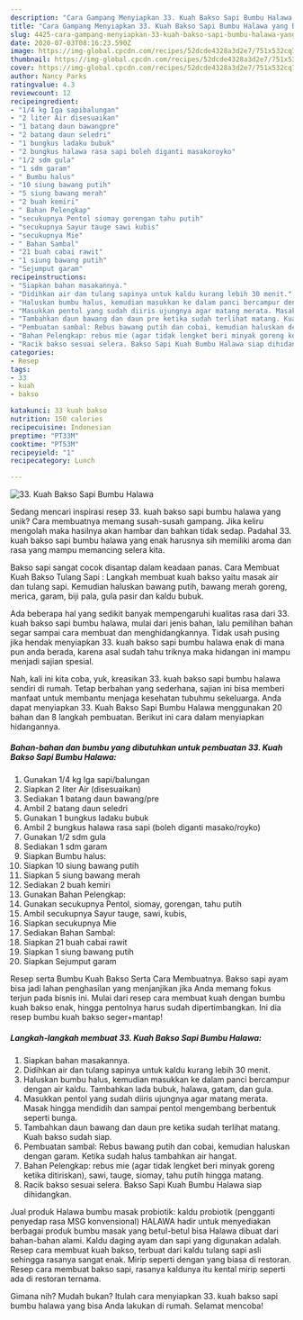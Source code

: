 ```yaml
---
description: "Cara Gampang Menyiapkan 33. Kuah Bakso Sapi Bumbu Halawa yang Bisa Manjain Lidah"
title: "Cara Gampang Menyiapkan 33. Kuah Bakso Sapi Bumbu Halawa yang Bisa Manjain Lidah"
slug: 4425-cara-gampang-menyiapkan-33-kuah-bakso-sapi-bumbu-halawa-yang-bisa-manjain-lidah
date: 2020-07-03T08:16:23.590Z
image: https://img-global.cpcdn.com/recipes/52dcde4328a3d2e7/751x532cq70/33-kuah-bakso-sapi-bumbu-halawa-foto-resep-utama.jpg
thumbnail: https://img-global.cpcdn.com/recipes/52dcde4328a3d2e7/751x532cq70/33-kuah-bakso-sapi-bumbu-halawa-foto-resep-utama.jpg
cover: https://img-global.cpcdn.com/recipes/52dcde4328a3d2e7/751x532cq70/33-kuah-bakso-sapi-bumbu-halawa-foto-resep-utama.jpg
author: Nancy Parks
ratingvalue: 4.3
reviewcount: 12
recipeingredient:
- "1/4 kg Iga sapibalungan"
- "2 liter Air disesuaikan"
- "1 batang daun bawangpre"
- "2 batang daun seledri"
- "1 bungkus ladaku bubuk"
- "2 bungkus halawa rasa sapi boleh diganti masakoroyko"
- "1/2 sdm gula"
- "1 sdm garam"
- " Bumbu halus"
- "10 siung bawang putih"
- "5 siung bawang merah"
- "2 buah kemiri"
- " Bahan Pelengkap"
- "secukupnya Pentol siomay gorengan tahu putih"
- "secukupnya Sayur tauge sawi kubis"
- "secukupnya Mie"
- " Bahan Sambal"
- "21 buah cabai rawit"
- "1 siung bawang putih"
- "Sejumput garam"
recipeinstructions:
- "Siapkan bahan masakannya."
- "Didihkan air dan tulang sapinya untuk kaldu kurang lebih 30 menit."
- "Haluskan bumbu halus, kemudian masukkan ke dalam panci bercampur dengan air kaldu. Tambahkan lada bubuk, halawa, gatam, dan gula."
- "Masukkan pentol yang sudah diiris ujungnya agar matang merata. Masak hingga mendidih dan sampai pentol mengembang berbentuk seperti bunga."
- "Tambahkan daun bawang dan daun pre ketika sudah terlihat matang. Kuah bakso sudah siap."
- "Pembuatan sambal: Rebus bawang putih dan cobai, kemudian haluskan dengan garam. Ketika sudah halus tambahkan air hangat."
- "Bahan Pelengkap: rebus mie (agar tidak lengket beri minyak goreng ketika ditiriskan), sawi, tauge, siomay, tahu putih hingga matang."
- "Racik bakso sesuai selera. Bakso Sapi Kuah Bumbu Halawa siap dihidangkan."
categories:
- Resep
tags:
- 33
- kuah
- bakso

katakunci: 33 kuah bakso 
nutrition: 150 calories
recipecuisine: Indonesian
preptime: "PT33M"
cooktime: "PT53M"
recipeyield: "1"
recipecategory: Lunch

---
```



![33. Kuah Bakso Sapi Bumbu Halawa](https://img-global.cpcdn.com/recipes/52dcde4328a3d2e7/751x532cq70/33-kuah-bakso-sapi-bumbu-halawa-foto-resep-utama.jpg)

Sedang mencari inspirasi resep 33. kuah bakso sapi bumbu halawa yang unik? Cara membuatnya memang susah-susah gampang. Jika keliru mengolah maka hasilnya akan hambar dan bahkan tidak sedap. Padahal 33. kuah bakso sapi bumbu halawa yang enak harusnya sih memiliki aroma dan rasa yang mampu memancing selera kita.

Bakso sapi sangat cocok disantap dalam keadaan panas. Cara Membuat Kuah Bakso Tulang Sapi : Langkah membuat kuah bakso yaitu masak air dan tulang sapi. Kemudian haluskan bawang putih, bawang merah goreng, merica, garam, biji pala, gula pasir dan kaldu bubuk.

Ada beberapa hal yang sedikit banyak mempengaruhi kualitas rasa dari 33. kuah bakso sapi bumbu halawa, mulai dari jenis bahan, lalu pemilihan bahan segar sampai cara membuat dan menghidangkannya. Tidak usah pusing jika hendak menyiapkan 33. kuah bakso sapi bumbu halawa enak di mana pun anda berada, karena asal sudah tahu triknya maka hidangan ini mampu menjadi sajian spesial.


Nah, kali ini kita coba, yuk, kreasikan 33. kuah bakso sapi bumbu halawa sendiri di rumah. Tetap berbahan yang sederhana, sajian ini bisa memberi manfaat untuk membantu menjaga kesehatan tubuhmu sekeluarga. Anda dapat menyiapkan 33. Kuah Bakso Sapi Bumbu Halawa menggunakan 20 bahan dan 8 langkah pembuatan. Berikut ini cara dalam menyiapkan hidangannya.

<!--inarticleads1-->

##### Bahan-bahan dan bumbu yang dibutuhkan untuk pembuatan 33. Kuah Bakso Sapi Bumbu Halawa:

1. Gunakan 1/4 kg Iga sapi/balungan
1. Siapkan 2 liter Air (disesuaikan)
1. Sediakan 1 batang daun bawang/pre
1. Ambil 2 batang daun seledri
1. Gunakan 1 bungkus ladaku bubuk
1. Ambil 2 bungkus halawa rasa sapi (boleh diganti masako/royko)
1. Gunakan 1/2 sdm gula
1. Sediakan 1 sdm garam
1. Siapkan  Bumbu halus:
1. Siapkan 10 siung bawang putih
1. Siapkan 5 siung bawang merah
1. Sediakan 2 buah kemiri
1. Gunakan  Bahan Pelengkap:
1. Gunakan secukupnya Pentol, siomay, gorengan, tahu putih
1. Ambil secukupnya Sayur tauge, sawi, kubis,
1. Siapkan secukupnya Mie
1. Sediakan  Bahan Sambal:
1. Siapkan 21 buah cabai rawit
1. Siapkan 1 siung bawang putih
1. Siapkan Sejumput garam


Resep serta Bumbu Kuah Bakso Serta Cara Membuatnya. Bakso sapi ayam bisa jadi lahan penghasilan yang menjanjikan jika Anda memang fokus terjun pada bisnis ini. Mulai dari resep cara membuat kuah dengan bumbu kuah bakso enak, hingga pentolnya harus sudah dipertimbangkan. Ini dia resep bumbu kuah bakso seger+mantap! 

<!--inarticleads2-->

##### Langkah-langkah membuat 33. Kuah Bakso Sapi Bumbu Halawa:

1. Siapkan bahan masakannya.
1. Didihkan air dan tulang sapinya untuk kaldu kurang lebih 30 menit.
1. Haluskan bumbu halus, kemudian masukkan ke dalam panci bercampur dengan air kaldu. Tambahkan lada bubuk, halawa, gatam, dan gula.
1. Masukkan pentol yang sudah diiris ujungnya agar matang merata. Masak hingga mendidih dan sampai pentol mengembang berbentuk seperti bunga.
1. Tambahkan daun bawang dan daun pre ketika sudah terlihat matang. Kuah bakso sudah siap.
1. Pembuatan sambal: Rebus bawang putih dan cobai, kemudian haluskan dengan garam. Ketika sudah halus tambahkan air hangat.
1. Bahan Pelengkap: rebus mie (agar tidak lengket beri minyak goreng ketika ditiriskan), sawi, tauge, siomay, tahu putih hingga matang.
1. Racik bakso sesuai selera. Bakso Sapi Kuah Bumbu Halawa siap dihidangkan.


Jual produk Halawa bumbu masak probiotik: kaldu probiotik (pengganti penyedap rasa MSG konvensional) HALAWA hadir untuk menyediakan berbagai produk bumbu masak yang betul-betul bisa Halawa dibuat dari bahan-bahan alami. Kaldu daging ayam dan sapi yang digunakan adalah. Resep cara membuat kuah bakso, terbuat dari kaldu tulang sapi asli sehingga rasanya sangat enak. Mirip seperti dengan yang biasa di restoran. Resep cara membuat bakso sapi, rasanya kaldunya itu kental mirip seperti ada di restoran ternama. 

Gimana nih? Mudah bukan? Itulah cara menyiapkan 33. kuah bakso sapi bumbu halawa yang bisa Anda lakukan di rumah. Selamat mencoba!
